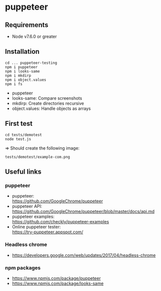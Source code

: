# puppeteer

## Requirements

  * Node v7.6.0 or greater

## Installation

    cd ... puppeteer-testing
    npm i puppeteer
    npm i looks-same
    npm i mkdirp
    npm i object.values
    npm i fs
    
  * puppeteer
  * looks-same: Compare screenshots
  * mkdirp: Create directories recursive
  * object.values: Handle objects as arrays
   
## First test

	cd tests/demotest
	node test.js
	
=> Should create the following image:

	tests/demotest/example-com.png

  
## Useful links

### puppeteer

  * puppeteer:<br>
    https://github.com/GoogleChrome/puppeteer  
  * puppeteer API:<br>
    https://github.com/GoogleChrome/puppeteer/blob/master/docs/api.md
  * puppeteer examples:<br>
    https://github.com/checkly/puppeteer-examples
  * Online puppeteer tester:<br> 
    https://try-puppeteer.appspot.com/
  
### Headless chrome
  
  * https://developers.google.com/web/updates/2017/04/headless-chrome
  
### npm packages

  * https://www.npmjs.com/package/puppeteer
  * https://www.npmjs.com/package/looks-same
  
  